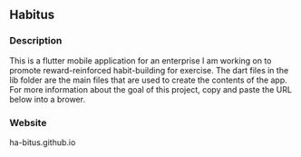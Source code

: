 ## Habitus

### Description

This is a flutter mobile application for an enterprise I am working on to promote reward-reinforced habit-building for exercise. The dart files in the lib folder are the main files that are used to create the contents of the app. For more information about the goal of this project, copy and paste the URL below into a brower.

### Website

ha-bitus.github.io

